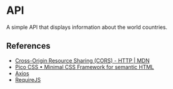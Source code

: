 # API

A simple API that displays information about the world countries.

## References

- [Cross-Origin Resource Sharing (CORS) - HTTP | MDN](https://developer.mozilla.org/en-US/docs/Web/HTTP/CORS)
- [Pico CSS • Minimal CSS Framework for semantic HTML](https://picocss.com/)
- [Axios](https://axios-http.com/)
- [RequireJS](https://requirejs.org/)
